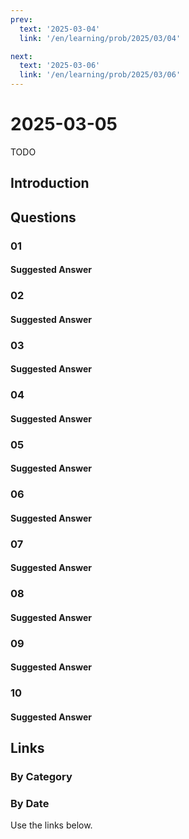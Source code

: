 ```yaml
---
prev:
  text: '2025-03-04'
  link: '/en/learning/prob/2025/03/04'

next:
  text: '2025-03-06'
  link: '/en/learning/prob/2025/03/06'
---
```


# 2025-03-05

TODO

<Badge type="danger" text="Bid"/>

## Introduction

## Questions

### 01

#### Suggested Answer

### 02

#### Suggested Answer

### 03

#### Suggested Answer

### 04

#### Suggested Answer

### 05

#### Suggested Answer

### 06

#### Suggested Answer

### 07

#### Suggested Answer

### 08

#### Suggested Answer

### 09

#### Suggested Answer

### 10

#### Suggested Answer

## Links

[<Badge type="tip" text="Go to Practice"/>](/en/practice/prob/2025/03/05)

### By Category

[<Badge type="tip" text="<--"/>](/en/learning/prob/2025/03/02)
[<Badge type="tip" text="Calendar"/>](/en/learning/calendar/2025/03)
[<Badge type="info" text="-->"/>](/en/learning/prob/2025/03/05#links)

### By Date

Use the links below.